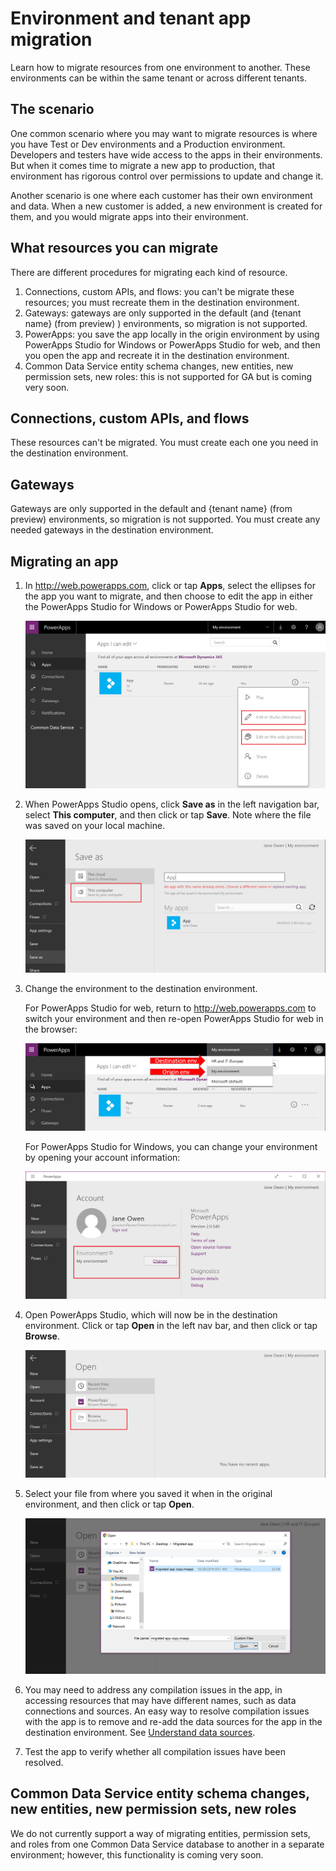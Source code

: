 <properties
	pageTitle="Migrate apps between environments and tenants | Microsoft PowerApps"
	description="Migrate apps among environments and tenants"
	services=""
	suite="powerapps"
	documentationCenter="na"
	authors="RickSaling"
	manager="anneta"
	editor=""
	tags=""/>

<tags
   ms.service="powerapps"
   ms.devlang="na"
   ms.topic="article"
   ms.tgt_pltfrm="na"
   ms.workload="na"
   ms.date="10/30/2016"
   ms.author="ricksal;jamesol"/>

# Environment and tenant app migration
Learn how to migrate resources from one environment to another. These environments can be within the same tenant or across different tenants.

## The scenario
One common scenario where you may want to migrate resources is where you have Test or Dev environments and a Production environment. Developers and testers have wide access to the apps in their environments. But when it comes time to migrate a new app to production, that environment has rigorous control over permissions to update and change it.

Another scenario is one where each customer has their own environment and data. When a new customer is added, a new environment is created for them, and you would migrate apps into their environment.

## What resources you can migrate

There are different procedures for migrating each kind of resource.

1.	Connections, custom APIs, and flows: you can't be migrate these resources; you must recreate them in the destination environment.
2.  Gateways: gateways are only supported in the default (and {tenant name} (from preview) ) environments, so migration is not supported.
3.  PowerApps: you save the app locally in the origin environment by using PowerApps Studio for Windows or PowerApps Studio for web, and then you open the app and recreate it in the destination environment.
4.  Common Data Service entity schema changes, new entities, new permission sets, new roles: this is not supported for GA but is coming very soon.

##  Connections, custom APIs, and flows

These resources can't be migrated. You must create each one you need in the destination environment.

## Gateways

Gateways are only supported in the default and {tenant name} (from preview)  environments, so migration is not supported. You must create any needed gateways in the destination environment.

## Migrating an app

1. In http://web.powerapps.com, click or tap **Apps**, select the ellipses for the app you want to migrate, and then choose to edit the app in either the PowerApps Studio for Windows or PowerApps Studio for web.

	![](./media/environment-and-tenant-migration/select-app.png)

2. When PowerApps Studio opens, click **Save as** in the left navigation bar, select **This computer**, and then click or tap **Save**. Note where the file was saved on your local machine.

	![](./media/environment-and-tenant-migration/select-this-computer.png)

3. Change the environment to the destination environment.

	For PowerApps Studio for web, return to http://web.powerapps.com to switch your environment and then re-open PowerApps Studio for web in the browser:

	![](./media/environment-and-tenant-migration/select-new-env.png)

	For PowerApps Studio for Windows, you can change your environment by opening your account information:

	![](./media/environment-and-tenant-migration/select-new-env-studio.png)

4. Open PowerApps Studio, which will now be in the destination environment. Click or tap **Open** in the left nav bar, and then click or tap **Browse**.

	![](./media/environment-and-tenant-migration/open-app-updated.png)

5. Select your file from where you saved it when in the original environment, and then click or tap **Open**.

	![](./media/environment-and-tenant-migration/save-new-app-updated.png)

6. You may need to address any compilation issues in the app, in accessing resources that may have different names, such as data connections and sources. An easy way to resolve compilation issues with the app is to remove and re-add the data sources for the app in the destination environment. See [Understand data sources](working-with-data-sources.md).
7. Test the app to verify whether all compilation issues have been resolved.

## Common Data Service entity schema changes, new entities, new permission sets, new roles
We do not currently support a way of migrating entities, permission sets, and roles from one Common Data Service database to another in a separate environment; however, this functionality is coming very soon.

